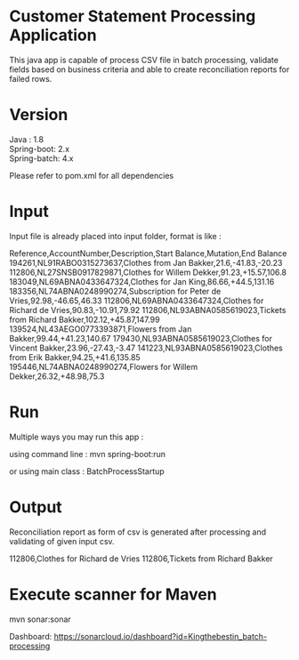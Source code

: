 # Customer Statement Processing Application

This java app is capable of process CSV file in batch processing, validate fields based on business criteria and able to create reconciliation reports for failed rows. 


# Version

Java : 1.8  
Spring-boot: 2.x  
Spring-batch: 4.x  

Please refer to pom.xml for all dependencies 

# Input

Input file is already placed into input folder, format is like :

Reference,AccountNumber,Description,Start Balance,Mutation,End Balance
194261,NL91RABO0315273637,Clothes from Jan Bakker,21.6,-41.83,-20.23
112806,NL27SNSB0917829871,Clothes for Willem Dekker,91.23,+15.57,106.8
183049,NL69ABNA0433647324,Clothes for Jan King,86.66,+44.5,131.16
183356,NL74ABNA0248990274,Subscription for Peter de Vries,92.98,-46.65,46.33
112806,NL69ABNA0433647324,Clothes for Richard de Vries,90.83,-10.91,79.92
112806,NL93ABNA0585619023,Tickets from Richard Bakker,102.12,+45.87,147.99
139524,NL43AEGO0773393871,Flowers from Jan Bakker,99.44,+41.23,140.67
179430,NL93ABNA0585619023,Clothes for Vincent Bakker,23.96,-27.43,-3.47
141223,NL93ABNA0585619023,Clothes from Erik Bakker,94.25,+41.6,135.85
195446,NL74ABNA0248990274,Flowers for Willem Dekker,26.32,+48.98,75.3

# Run
Multiple ways you may run this app :

using command line : mvn spring-boot:run

or using main class : BatchProcessStartup

# Output
Reconciliation report as form of csv is generated after processing and validating of given input csv.

112806,Clothes for Richard de Vries
112806,Tickets from Richard Bakker

# Execute scanner for Maven
mvn sonar:sonar

Dashboard: https://sonarcloud.io/dashboard?id=Kingthebestin_batch-processing
